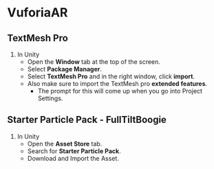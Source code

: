 # VuforiaAR


## TextMesh Pro

1. In Unity
   - Open the **Window** tab at the top of the screen.
   - Select **Package Manager**.
   - Select **TextMesh Pro** and in the right window, click **import**.
   - Also make sure to import the TextMesh pro **extended features**.
     - The prompt for this will come up when you go into Project Settings.     


## Starter Particle Pack - FullTiltBoogie

1. In Unity
   - Open the **Asset Store** tab.
   - Search for **Starter Particle Pack**.
   - Download and Import the Asset.
